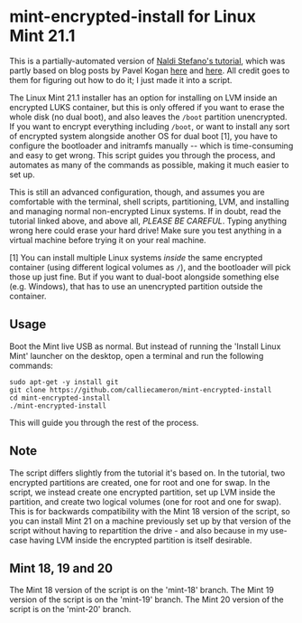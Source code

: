 # mint-encrypted-install for Linux Mint 21.1

This is a partially-automated version of [Naldi Stefano's
tutorial](https://community.linuxmint.com/tutorial/view/2061), which was
partly based on blog posts by Pavel Kogan
[here](http://www.pavelkogan.com/2014/05/23/luks-full-disk-encryption/)
and
[here](http://www.pavelkogan.com/2015/01/25/linux-mint-encryption/). All
credit goes to them for figuring out how to do it; I just made it into
a script.

The Linux Mint 21.1 installer has an option for installing on LVM inside
an encrypted LUKS container, but this is only offered if you want to erase
the whole disk (no dual boot), and also leaves the `/boot` partition
unencrypted. If you want to encrypt everything including `/boot`, or want to
install any sort of encrypted system alongside another OS for dual boot [1],
you have to configure the bootloader and initramfs manually -- which is
time-consuming and easy to get wrong. This script guides you through the
process, and automates as many of the commands as possible, making it much
easier to set up.

This is still an advanced configuration, though, and assumes you are
comfortable with the terminal, shell scripts, partitioning, LVM, and installing
and managing normal non-encrypted Linux systems. If in doubt, read the tutorial
linked above, and above all, *PLEASE BE CAREFUL*. Typing anything wrong here
could erase your hard drive! Make sure you test anything in a virtual machine
before trying it on your real machine.

[1] You can install multiple Linux systems *inside* the same encrypted
container (using different logical volumes as `/`), and the bootloader will
pick those up just fine. But if you want to dual-boot alongside something
else (e.g. Windows), that has to use an unencrypted partition outside the
container.


## Usage

Boot the Mint live USB as normal. But instead of running the 'Install Linux
Mint' launcher on the desktop, open a terminal and run the following commands:

    sudo apt-get -y install git
    git clone https://github.com/calliecameron/mint-encrypted-install
    cd mint-encrypted-install
    ./mint-encrypted-install

This will guide you through the rest of the process.


## Note

The script differs slightly from the tutorial it's based on. In the tutorial,
two encrypted partitions are created, one for root and one for swap. In the
script, we instead create one encrypted partition, set up LVM inside the
partition, and create two logical volumes (one for root and one for swap). This
is for backwards compatibility with the Mint 18 version of the script, so you
can install Mint 21 on a machine previously set up by that version of the
script without having to repartition the drive - and also because in my
use-case having LVM inside the encrypted partition is itself desirable.


## Mint 18, 19 and 20

The Mint 18 version of the script is on the 'mint-18' branch. The Mint 19
version of the script is on the 'mint-19' branch. The Mint 20 version of
the script is on the 'mint-20' branch.
